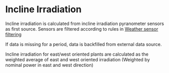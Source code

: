 # Incline Irradiation

Incline irradiation is calculated from incline irradiation pyranometer sensors as first source. Sensors are filtered according to rules in [Weather sensor filtering](../../data_filtering/weather_sensor_filtering.md)

If data is missing for a period, data is backfilled from external data source. 

Incline irradiation for east/west oriented plants are calculated as the weighted average of east and west oriented irradiation (Weighted by nominal power in east and west direction)
